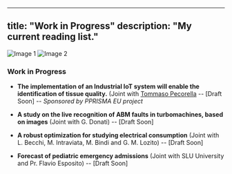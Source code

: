 
---
title: "Work in Progress"
description: "My current reading list."
---

<div class="image-container">
    <img src="https://i.giphy.com/media/v1.Y2lkPTc5MGI3NjExMWwza3EyY3hqYmY4aHd2enUxMzU1enZzNW91Nm51bmFwYjRlZnVheSZlcD12MV9pbnRlcm5hbF9naWZfYnlfaWQmY3Q9Zw/3oz8xTUmZABI3PGwDe/giphy.gif" alt="Image 1">
    <img src="https://i.giphy.com/media/v1.Y2lkPTc5MGI3NjExa2ZtdTliMm9wcnNpYXZwenA2YWdmazMxYmhkaTFodHloZHd3cGptbSZlcD12MV9pbnRlcm5hbF9naWZfYnlfaWQmY3Q9Zw/lizSDX8mHfbstV0GKw/giphy.gif" alt="Image 2">
</div>

### Work in Progress

- **The implementation of an Industrial IoT system will enable the identification of tissue quality.**  (Joint with [Tommaso Pecorella](https://arc.net/l/quote/nkcuzaqb) -- [Draft Soon] -- *Sponsored by PPRISMA EU project*

- **A study on the live recognition of ABM faults in turbomachines, based on images** (Joint with G. Donati) -- [Draft Soon]

- **A robust optimization for studying electrical consumption** (Joint with L. Becchi, M. Intraviata, M. Bindi and G. M. Lozito) -- [Draft Soon]

- **Forecast of pediatric emergency admissions** (Joint with SLU University and Pr. Flavio Esposito) -- [Draft Soon]
